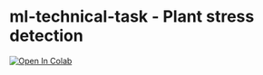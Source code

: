 # ml-technical-task - Plant stress detection

[![Open In Colab](https://colab.research.google.com/assets/colab-badge.svg)](https://colab.research.google.com/github/Ecobloom/ml-technical-task/blob/main/Technical_interview_Ecobloom_task.ipynb)


